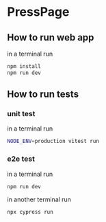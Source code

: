 # PressPage

## How to run web app
in a terminal run 
```bash
npm install
npm run dev
```

## How to run tests

### unit test
in a terminal run 
```bash
NODE_ENV=production vitest run
```

### e2e test
in a terminal run 
```bash
npm run dev
```
in another terminal run 
```bash
npx cypress run
```
